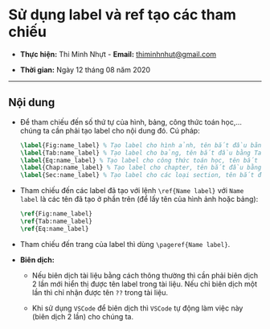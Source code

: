# Sử dụng label và ref tạo các tham chiếu

- **Thực hiện:** Thi Minh Nhựt - **Email:** thiminhnhut@gmail.com

- **Thời gian:** Ngày 12 tháng 08 năm 2020

---

## Nội dung

- Để tham chiếu đến số thứ tự của hình, bảng, công thức toán học,... chúng ta cần phải tạo label cho nội dung đó. Cú pháp:

  ```tex
  \label{Fig:name_label} % Tạo label cho hình ảnh, tên bắt đầu bằng Fig:
  \label{Tab:name_label} % Tạo label cho bảng, tên bắt đầu bằng Tab:
  \label{Eq:name_label} % Tạo label cho công thức toán học, tên bắt đầu bằng Eq:
  \label{Chap:name_label} % Tạo label cho chapter, tên bắt đầu bằng Chap:
  \label{Sec:name_label} % Tạo label cho các loại section, tên bắt đầu bằng Sec:
  ```

- Tham chiếu đến các label đã tạo với lệnh `\ref{Name label}` với `Name label` là các tên đã tạo ở phần trên (để lấy tên của hình ảnh hoặc bảng):

  ```tex
  \ref{Fig:name_label}
  \ref{Tab:name_label}
  \ref{Eq:name_label}
  ```

- Tham chiếu đến trang của label thì dùng `\pageref{Name label}`.

- **Biên dịch:**

  - Nếu biên dịch tài liệu bằng cách thông thường thì cần phải biên dịch 2 lần mới hiển thị được tên label trong tài liệu. Nếu chỉ biên dịch một lần thì chỉ nhận được tên `??` trong tài liệu.

  - Khi sử dụng `VSCode` để biên dịch thì `VSCode` tự động làm việc này (biên dịch 2 lần) cho chúng ta.
